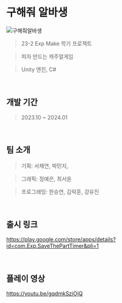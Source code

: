# 구해줘 알바생

![구해줘알바생](https://github.com/user-attachments/assets/0da77c27-44b3-417d-b293-aa170dde4235)

>23-2 Exp Make 학기 프로젝트

>피자 만드는 캐주얼게임

>Unity 엔진, C#
<br/>

## 개발 기간

>2023.10 ~ 2024.01
<br/>

## 팀 소개

>기획: 서채연, 박민지, 

>그래픽: 정예은, 최서윤

>프로그래밍: 한승연, 김락훈, 강유진
<br/>


## 출시 링크

https://play.google.com/store/apps/details?id=com.Exp.SaveThePartTimer&pli=1

<br/>

## 플레이 영상

https://youtu.be/gqdmkSziOjQ
